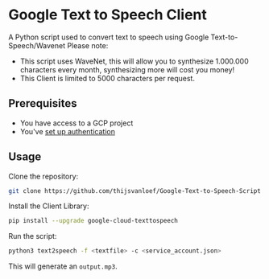 # Google Text to Speech Client

A Python script used to convert text to speech using Google Text-to-Speech/Wavenet
Please note:

- This script uses WaveNet, this will allow you to synthesize 1.000.000 characters every month, synthesizing more will cost you money!
- This Client is limited to 5000 characters per request.

## Prerequisites

- You have access to a GCP project
- You've [set up authentication](https://cloud.google.com/text-to-speech/docs/libraries#setting_up_authentication)

## Usage

Clone the repository:

```bash
git clone https://github.com/thijsvanloef/Google-Text-to-Speech-Script
```

Install the Client Library:

```bash
pip install --upgrade google-cloud-texttospeech
```

Run the script:

```bash
python3 text2speech -f <textfile> -c <service_account.json>
```

This will generate an `output.mp3`.
